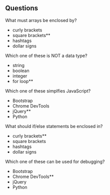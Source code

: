 ## Questions 

What must arrays be enclosed by?
- curly brackets
- square brackets**
- hashtags
- dollar signs

Which one of these is NOT a data type?
- string
- boolean
- integer
- for loop**

Which one of these simplfies JavaScript?
- Bootstrap
- Chrome DevTools
- jQuery**
- Python

What should if/else statements be enclosed in?
- curly brackets**
- square brackets
- hashtags
- dollar signs 

Which one of these can be used for debugging?
- Bootstrap
- Chrome DevTools**
- jQuery
- Python
